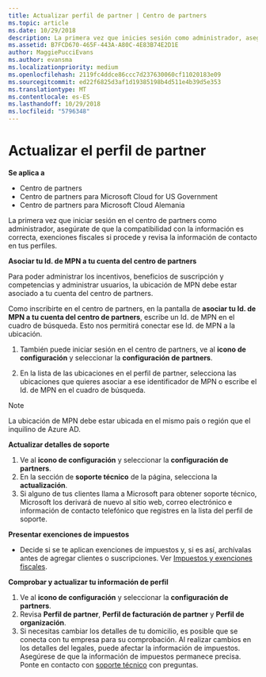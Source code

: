 ```yaml
---
title: Actualizar perfil de partner | Centro de partners
ms.topic: article
ms.date: 10/29/2018
description: La primera vez que inicies sesión como administrador, asegúrate de que los detalles de soporte técnico sean correctos, presenta las exenciones fiscales si procede y revisa la información de contacto en tus perfiles.
ms.assetid: B7FCD670-465F-443A-A80C-4E83B74E2D1E
author: MaggiePucciEvans
ms.author: evansma
ms.localizationpriority: medium
ms.openlocfilehash: 2119fc4ddce86ccc7d237630060cf11020183e09
ms.sourcegitcommit: ed22f6825d3af1d19385198b4d511e4b39d5e353
ms.translationtype: MT
ms.contentlocale: es-ES
ms.lasthandoff: 10/29/2018
ms.locfileid: "5796348"
---
```

# <a name="update-your-partner-profile"></a>Actualizar el perfil de partner

**Se aplica a**

-  Centro de partners
-  Centro de partners para Microsoft Cloud for US Government
-  Centro de partners para Microsoft Cloud Alemania

La primera vez que iniciar sesión en el centro de partners como administrador, asegúrate de que la compatibilidad con la información es correcta, exenciones fiscales si procede y revisa la información de contacto en tus perfiles.


**Asociar tu Id. de MPN a tu cuenta del centro de partners**

Para poder administrar los incentivos, beneficios de suscripción y competencias y administrar usuarios, la ubicación de MPN debe estar asociado a tu cuenta del centro de partners.

Como inscribirte en el centro de partners, en la pantalla de **asociar tu Id. de MPN a tu cuenta del centro de partners**, escribe un Id. de MPN en el cuadro de búsqueda. Esto nos permitirá conectar ese Id. de MPN a la ubicación.

1. También puede iniciar sesión en el centro de partners, ve al **icono de configuración** y seleccionar la **configuración de partners**.

2. En la lista de las ubicaciones en el perfil de partner, selecciona las ubicaciones que quieres asociar a ese identificador de MPN o escribe el Id. de MPN en el cuadro de búsqueda.

>[!Note]
>La ubicación de MPN debe estar ubicada en el mismo país o región que el inquilino de Azure AD. 


**Actualizar detalles de soporte** 

1.  Ve al **icono de configuración** y seleccionar la **configuración de partners**.
2.  En la sección de **soporte técnico** de la página, selecciona la **actualización**.
3.  Si alguno de tus clientes llama a Microsoft para obtener soporte técnico, Microsoft los derivará de nuevo al sitio web, correo electrónico e información de contacto telefónico que registres en la lista del perfil de soporte.

**Presentar exenciones de impuestos**

-   Decide si se te aplican exenciones de impuestos y, si es así, archívalas antes de agregar clientes o suscripciones. Ver [Impuestos y exenciones fiscales](tax-and-tax-exemptions.md).

**Comprobar y actualizar tu información de perfil**

1.  Ve al **icono de configuración** y seleccionar la **configuración de partners**. 
2.  Revisa **Perfil de partner**, **Perfil de facturación de partner** y **Perfil de organización**.
3.  Si necesitas cambiar los detalles de tu domicilio, es posible que se conecta con tu empresa para su comprobación. Al realizar cambios en los detalles del legales, puede afectar la información de impuestos. Asegúrese de que la información de impuestos permanece precisa. Ponte en contacto con [soporte técnico](https://partner.microsoft.com/support/contact-support) con preguntas.

 

 




